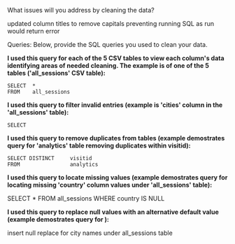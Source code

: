 What issues will you address by cleaning the data?

updated column titles to remove capitals preventing running SQL as run would return error





Queries:
Below, provide the SQL queries you used to clean your data.

**I used this query for each of the 5 CSV tables to view each column's data identifying areas of needed cleaning. The example is of one of the 5 tables ('all_sessions' CSV table):**

```
SELECT  *
FROM    all_sessions
```

**I used this query to filter invalid entries (example is 'cities' column in the 'all_sessions' table):**

```
SELECT 

```

**I used this query to remove duplicates from tables (example demostrates query for 'analytics' table removing duplicates within visitid):**

```
SELECT DISTINCT     visitid
FROM                analytics
```

**I used this query to locate missing values (example demostrates query for locating missing 'country' column values under 'all_sessions' table):**

SELECT  *
FROM    all_sessions
WHERE   country IS NULL


**I used this query to replace null values with an alternative default value (example demostrates query for                       ):**

insert null replace for city names under all_sessions table